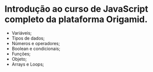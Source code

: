 # Introdução ao curso de JavaScript completo da plataforma Origamid.

  - Variáveis;
  - Tipos de dados;
  - Números e operadores;
  - Boolean e condicionais;
  - Funções;
  - Objeto;
  - Arrays e Loops;
